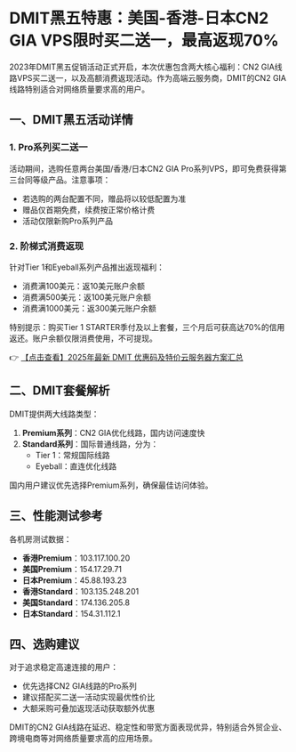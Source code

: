 # DMIT黑五特惠：美国-香港-日本CN2 GIA VPS限时买二送一，最高返现70%

2023年DMIT黑五促销活动正式开启，本次优惠包含两大核心福利：CN2 GIA线路VPS买二送一，以及高额消费返现活动。作为高端云服务商，DMIT的CN2 GIA线路特别适合对网络质量要求高的用户。

## 一、DMIT黑五活动详情

### 1. Pro系列买二送一
活动期间，选购任意两台美国/香港/日本CN2 GIA Pro系列VPS，即可免费获得第三台同等级产品。注意事项：
- 若选购的两台配置不同，赠品将以较低配置为准
- 赠品仅首期免费，续费按正常价格计费
- 活动仅限新购Pro系列产品

### 2. 阶梯式消费返现
针对Tier 1和Eyeball系列产品推出返现福利：
- 消费满100美元：返10美元账户余额
- 消费满500美元：返100美元账户余额
- 消费满1000美元：返300美元账户余额

特别提示：购买Tier 1 STARTER季付及以上套餐，三个月后可获高达70%的信用返还。账户余额仅限消费使用，不可提现。

👉 [【点击查看】2025年最新 DMIT 优惠码及特价云服务器方案汇总](https://bit.ly/dmit_coupon)

## 二、DMIT套餐解析

DMIT提供两大线路类型：
1. **Premium系列**：CN2 GIA优化线路，国内访问速度快
2. **Standard系列**：国际普通线路，分为：
   - Tier 1：常规国际线路
   - Eyeball：直连优化线路

国内用户建议优先选择Premium系列，确保最佳访问体验。

## 三、性能测试参考

各机房测试数据：
- **香港Premium**：103.117.100.20
- **美国Premium**：154.17.29.71
- **日本Premium**：45.88.193.23
- **香港Standard**：103.135.248.201
- **美国Standard**：174.136.205.8
- **日本Standard**：154.31.112.1

## 四、选购建议

对于追求稳定高速连接的用户：
- 优先选择CN2 GIA线路的Pro系列
- 建议搭配买二送一活动实现最优性价比
- 大额采购可叠加返现活动获取额外优惠

DMIT的CN2 GIA线路在延迟、稳定性和带宽方面表现优异，特别适合外贸企业、跨境电商等对网络质量要求高的应用场景。